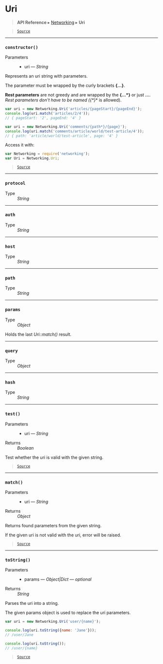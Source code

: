 # Uri

> **API Reference** ▸ [Networking](/api/networking.md) ▸ **Uri**

<!-- toc -->

> [`Source`](https:/github.com/Neft-io/neft/blob/3dc9f5366bf00b190122a2aec6eec7c6b4593c4f/src/networking/uri.litcoffee)


* * * 

### `constructor()`

<dl><dt>Parameters</dt><dd><ul><li>uri — <i>String</i></li></ul></dd></dl>

Represents an uri string with parameters.

The parameter must be wrapped by the curly brackets **{…}**.

**Rest parameters** are not greedy and are wrapped by the **{…*}** or just **…***.
Rest parameters don't have to be named (**{*}** is allowed).

```javascript
var uri = new Networking.Uri('articles/{pageStart}/{pageEnd}');
console.log(uri.match('articles/2/4'));
// { pageStart: '2', pageEnd: '4' }

var uri = new Networking.Uri('comments/{path*}/{page}');
console.log(uri.match('comments/article/world/test-article/4'));
// { path: 'article/world/test-article', page: '4' }
```

Access it with:
```javascript
var Networking = require('networking');
var Uri = Networking.Uri;
```


> [`Source`](https:/github.com/Neft-io/neft/blob/3dc9f5366bf00b190122a2aec6eec7c6b4593c4f/src/networking/uri.litcoffee#uriconstructorstring-uri)


* * * 

### `protocol`

<dl><dt>Type</dt><dd><i>String</i></dd></dl>


* * * 

### `auth`

<dl><dt>Type</dt><dd><i>String</i></dd></dl>


* * * 

### `host`

<dl><dt>Type</dt><dd><i>String</i></dd></dl>


* * * 

### `path`

<dl><dt>Type</dt><dd><i>String</i></dd></dl>


* * * 

### `params`

<dl><dt>Type</dt><dd><i>Object</i></dd></dl>

Holds the last *Uri::match()* result.


* * * 

### `query`

<dl><dt>Type</dt><dd><i>Object</i></dd></dl>


* * * 

### `hash`

<dl><dt>Type</dt><dd><i>String</i></dd></dl>


* * * 

### `test()`

<dl><dt>Parameters</dt><dd><ul><li>uri — <i>String</i></li></ul></dd><dt>Returns</dt><dd><i>Boolean</i></dd></dl>

Test whether the uri is valid with the given string.


> [`Source`](https:/github.com/Neft-io/neft/blob/3dc9f5366bf00b190122a2aec6eec7c6b4593c4f/src/networking/uri.litcoffee#boolean-uriteststring-uri)


* * * 

### `match()`

<dl><dt>Parameters</dt><dd><ul><li>uri — <i>String</i></li></ul></dd><dt>Returns</dt><dd><i>Object</i></dd></dl>

Returns found parameters from the given string.

If the given uri is not valid with the uri, error will be raised.


> [`Source`](https:/github.com/Neft-io/neft/blob/3dc9f5366bf00b190122a2aec6eec7c6b4593c4f/src/networking/uri.litcoffee#object-urimatchstring-uri)


* * * 

### `toString()`

<dl><dt>Parameters</dt><dd><ul><li>params — <i>Object|Dict</i> — <i>optional</i></li></ul></dd><dt>Returns</dt><dd><i>String</i></dd></dl>

Parses the uri into a string.

The given params object is used to replace the uri parameters.

```javascript
var uri = new Networking.Uri('user/{name}');

console.log(uri.toString({name: 'Jane'}));
// /user/Jane

console.log(uri.toString());
// /user/{name}
```


> [`Source`](https:/github.com/Neft-io/neft/blob/3dc9f5366bf00b190122a2aec6eec7c6b4593c4f/src/networking/uri.litcoffee#string-uritostringobjectdict-params)

